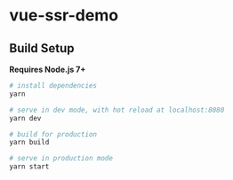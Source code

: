 # vue-ssr-demo



## Build Setup

**Requires Node.js 7+**

``` sh
# install dependencies
yarn

# serve in dev mode, with hot reload at localhost:8080
yarn dev

# build for production
yarn build

# serve in production mode
yarn start
```

